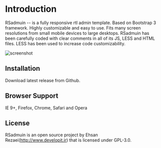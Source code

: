 Introduction
============

RSadmuin -- is a fully responsive rtl admin template. Based on Bootstrap 3 framework. Highly customizable and easy to use. Fits many screen resolutions from small mobile devices to large desktops.
RSadmuin has been carefully coded with clear comments in all of its JS, LESS and HTML files. LESS has been used to increase code customizability.

![screenshot](http://www.developit.ir/tmp/rsadmin.jpg)

Installation
------------

Download latest release from Github.

Browser Support
---------------
IE 9+, Firefox, Chrome, Safari and Opera

License
-------
RSadmuin is an open source project by Ehsan Rezaei(http://www.developit.ir) that is licensed under GPL-3.0.
